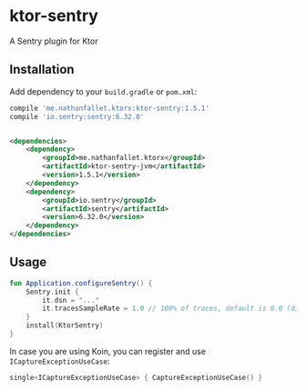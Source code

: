 # ktor-sentry

A Sentry plugin for Ktor

## Installation

Add dependency to your `build.gradle` or `pom.xml`:

```groovy
compile 'me.nathanfallet.ktorx:ktor-sentry:1.5.1'
compile 'io.sentry:sentry:6.32.0'
```

```xml

<dependencies>
    <dependency>
        <groupId>me.nathanfallet.ktorx</groupId>
        <artifactId>ktor-sentry-jvm</artifactId>
        <version>1.5.1</version>
    </dependency>
    <dependency>
        <groupId>io.sentry</groupId>
        <artifactId>sentry</artifactId>
        <version>6.32.0</version>
    </dependency>
</dependencies>
```

## Usage

```kotlin
fun Application.configureSentry() {
    Sentry.init {
        it.dsn = "..."
        it.tracesSampleRate = 1.0 // 100% of traces, default is 0.0 (disabled)
    }
    install(KtorSentry)
}
```

In case you are using Koin, you can register and use `ICaptureExceptionUseCase`:

```kotlin
single<ICaptureExceptionUseCase> { CaptureExceptionUseCase() }
```
